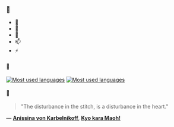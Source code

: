 ### 👋

- 🔭
- 🌱
- 💬
- 📫
- ⚡

#### 🧏

[![Most used languages](https://github-readme-stats-aynah.vercel.app/api/top-langs/?username=aynh&theme=solarized-dark&langs_count=6&layout=compact&hide_title=true)](https://github.com/anuraghazra/github-readme-stats#gh-dark-mode-only)
[![Most used languages](https://github-readme-stats-aynah.vercel.app/api/top-langs/?username=aynh&theme=solarized-light&langs_count=6&layout=compact&hide_title=true)](https://github.com/anuraghazra/github-readme-stats#gh-light-mode-only)

#### 💬

> "The disturbance in the stitch, is a disturbance in the heart."

&mdash; [**Anissina von Karbelnikoff**](https://myanimelist.net/character.php?q=Anissina%20von%20Karbelnikoff&cat=character), [**Kyo kara Maoh!**](https://myanimelist.net/search/all?q=Kyo%20kara%20Maoh!&cat=all)
